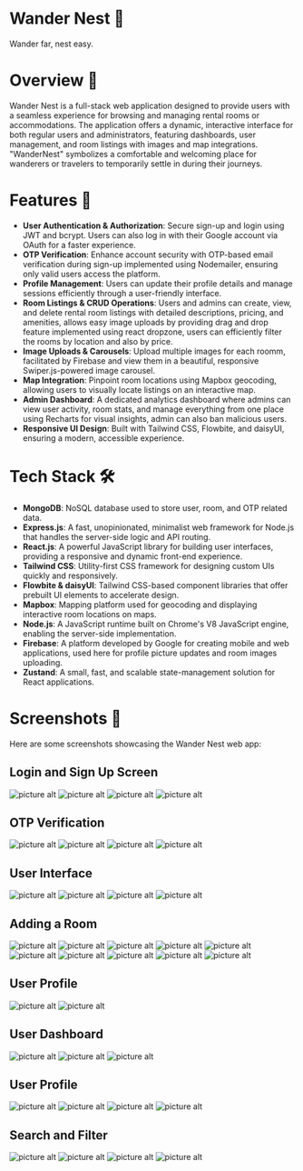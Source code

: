 # Wander Nest 🏡 #
Wander far, nest easy.

# Overview 🚀 #
Wander Nest is a full-stack web application designed to provide users with a seamless experience for browsing and managing rental rooms or accommodations. The application offers a dynamic, interactive interface for both regular users and administrators, featuring dashboards, user management, and room listings with images and map integrations. "WanderNest" symbolizes a comfortable and welcoming place for wanderers or travelers to temporarily settle in during their journeys.

# Features 🌟 #
* **User Authentication & Authorization**: Secure sign-up and login using JWT and bcrypt. Users can also log in with their Google account via OAuth for a faster experience.
* **OTP Verification**: Enhance account security with OTP-based email verification during sign-up implemented using Nodemailer, ensuring only valid users access the platform.
* **Profile Management**: Users can update their profile details and manage sessions efficiently through a user-friendly interface.
* **Room Listings & CRUD Operations**: Users and admins can create, view, and delete rental room listings with detailed descriptions, pricing, and amenities, allows easy image uploads by providing drag and drop feature implemented using react dropzone, users can efficiently filter the rooms by location and also by price.
* **Image Uploads & Carousels**: Upload multiple images for each roomm, facilitated by Firebase and view them in a beautiful, responsive Swiper.js-powered image carousel.
* **Map Integration**: Pinpoint room locations using Mapbox geocoding, allowing users to visually locate listings on an interactive map.
* **Admin Dashboard**: A dedicated analytics dashboard where admins can view user activity, room stats, and manage everything from one place using Recharts for visual insights, admin can also ban malicious users.
* **Responsive UI Design**: Built with Tailwind CSS, Flowbite, and daisyUI, ensuring a modern, accessible experience.
  
# Tech Stack 🛠 #
* **MongoDB**: NoSQL database used to store user, room, and OTP related data.
* **Express.js**: A fast, unopinionated, minimalist web framework for Node.js that handles the server-side logic and API routing.
* **React.js**: A powerful JavaScript library for building user interfaces, providing a responsive and dynamic front-end experience.
* **Tailwind CSS**: Utility-first CSS framework for designing custom UIs quickly and responsively.
* **Flowbite & daisyUI**: Tailwind CSS-based component libraries that offer prebuilt UI elements to accelerate design.
* **Mapbox**: Mapping platform used for geocoding and displaying interactive room locations on maps.
* **Node.js**: A JavaScript runtime built on Chrome's V8 JavaScript engine, enabling the server-side implementation.
* **Firebase**: A platform developed by Google for creating mobile and web applications, used here for profile picture updates and room images uploading.
* **Zustand**: A small, fast, and scalable state-management solution for React applications.

# Screenshots 📸 #
Here are some screenshots showcasing the Wander Nest web app:

## Login and Sign Up Screen ##
![picture alt](https://firebasestorage.googleapis.com/v0/b/wander-nest-3a4ef.appspot.com/o/UI%2FScreenshot%20(64).png?alt=media&token=8d2912ee-e9d2-416f-a69d-94cbb6c89c12)
![picture alt](https://firebasestorage.googleapis.com/v0/b/wander-nest-3a4ef.appspot.com/o/UI%2FScreenshot%20(66).png?alt=media&token=459dae94-2ea0-4003-9fb0-8c9413d7e8b8)
![picture alt](https://firebasestorage.googleapis.com/v0/b/wander-nest-3a4ef.appspot.com/o/UI%2FScreenshot%20(68).png?alt=media&token=e47c8a58-6d66-4a0c-8b95-bea401cfade2)
![picture alt](https://firebasestorage.googleapis.com/v0/b/wander-nest-3a4ef.appspot.com/o/UI%2FScreenshot%20(72).png?alt=media&token=812884fe-0e1b-4a9e-8807-381705313951)

## OTP Verification ##
![picture alt](https://firebasestorage.googleapis.com/v0/b/wander-nest-3a4ef.appspot.com/o/UI%2FScreenshot%20(69).png?alt=media&token=02eba28a-2a4a-4c7e-833c-5e149f4c5ee6)
![picture alt](https://firebasestorage.googleapis.com/v0/b/wander-nest-3a4ef.appspot.com/o/UI%2FWhatsApp%20Image%202025-06-16%20at%2015.00.04.jpeg?alt=media&token=eb43fbac-16fb-442c-9dfc-487a2f7d6155)
![picture alt](https://firebasestorage.googleapis.com/v0/b/wander-nest-3a4ef.appspot.com/o/UI%2FScreenshot%20(70).png?alt=media&token=0fdb3a25-dd2a-42d5-b863-3386966a98f7)
![picture alt](https://firebasestorage.googleapis.com/v0/b/wander-nest-3a4ef.appspot.com/o/UI%2FScreenshot%20(71).png?alt=media&token=23a639e4-6aef-4632-ad3b-3470626f481d)

## User Interface ##
![picture alt](https://firebasestorage.googleapis.com/v0/b/wander-nest-3a4ef.appspot.com/o/UI%2FScreenshot%20(62).png?alt=media&token=86d556c6-31cf-4f4c-a8ed-aac8505b7020)
![picture alt](https://firebasestorage.googleapis.com/v0/b/wander-nest-3a4ef.appspot.com/o/UI%2FScreenshot%20(63).png?alt=media&token=a294e696-e251-4d43-abba-1bfbab8962a0)
![picture alt](https://firebasestorage.googleapis.com/v0/b/wander-nest-3a4ef.appspot.com/o/UI%2FScreenshot%20(74).png?alt=media&token=2fa48977-a8d1-4e95-89a9-81660bed6c2c)
![picture alt](https://firebasestorage.googleapis.com/v0/b/wander-nest-3a4ef.appspot.com/o/UI%2FScreenshot%20(75).png?alt=media&token=df19a356-edde-4d1e-aec5-1cb20eb89fad)

## Adding a Room ##
![picture alt](https://firebasestorage.googleapis.com/v0/b/wander-nest-3a4ef.appspot.com/o/UI%2FScreenshot%20(77).png?alt=media&token=36caf61d-57df-4f37-82e1-725f1caf07da)
![picture alt](https://firebasestorage.googleapis.com/v0/b/wander-nest-3a4ef.appspot.com/o/UI%2FScreenshot%20(78).png?alt=media&token=c31d6886-16f1-4801-9876-b83eb85e2c9c)
![picture alt](https://firebasestorage.googleapis.com/v0/b/wander-nest-3a4ef.appspot.com/o/UI%2FScreenshot%20(79).png?alt=media&token=7fc0136e-370d-419b-8852-a2366f3adaee)
![picture alt](https://firebasestorage.googleapis.com/v0/b/wander-nest-3a4ef.appspot.com/o/UI%2FScreenshot%20(80).png?alt=media&token=9898559f-32e2-4c57-832a-14c7ce36cf9a)
![picture alt](https://firebasestorage.googleapis.com/v0/b/wander-nest-3a4ef.appspot.com/o/UI%2FScreenshot%20(201).png?alt=media&token=46760ce4-9947-4481-a547-1e07e84275f6)
![picture alt](https://firebasestorage.googleapis.com/v0/b/wander-nest-3a4ef.appspot.com/o/UI%2FScreenshot%20(202).png?alt=media&token=5928d408-0d8c-4499-bcc2-094e34539bd3)
![picture alt](https://firebasestorage.googleapis.com/v0/b/wander-nest-3a4ef.appspot.com/o/UI%2FScreenshot%20(203).png?alt=media&token=558d8c3d-30f8-4cbb-b725-ee4d14a06df5)
![picture alt](https://firebasestorage.googleapis.com/v0/b/wander-nest-3a4ef.appspot.com/o/UI%2FScreenshot%20(204).png?alt=media&token=6ba7fa95-0292-49cd-aeb8-9140d8a9e115)
![picture alt](https://firebasestorage.googleapis.com/v0/b/wander-nest-3a4ef.appspot.com/o/UI%2FScreenshot%20(205).png?alt=media&token=a790810d-bcb5-4b7d-aad6-d1fc0f0aa0e7)
![picture alt](https://firebasestorage.googleapis.com/v0/b/wander-nest-3a4ef.appspot.com/o/UI%2FScreenshot%20(277).png?alt=media&token=17bcb728-5f73-46c1-986e-a0bfb5a79281)

## User Profile ##
![picture alt](https://firebasestorage.googleapis.com/v0/b/wander-nest-3a4ef.appspot.com/o/UI%2FScreenshot%20(236).png?alt=media&token=9deb3fe1-01fe-4f68-832f-3395bda97d66)
![picture alt](https://firebasestorage.googleapis.com/v0/b/wander-nest-3a4ef.appspot.com/o/UI%2FScreenshot%20(240).png?alt=media&token=b4f62c7c-6f09-4a73-b079-58945c90abbd)

## User Dashboard ##
![picture alt](https://firebasestorage.googleapis.com/v0/b/wander-nest-3a4ef.appspot.com/o/UI%2FScreenshot%20(274).png?alt=media&token=abd8f7a5-0e13-4131-bfc8-173a35234034)
![picture alt](https://firebasestorage.googleapis.com/v0/b/wander-nest-3a4ef.appspot.com/o/UI%2FScreenshot%20(281).png?alt=media&token=95b7bd22-8ac1-4b1f-a266-684f7caf9801)
![picture alt](https://firebasestorage.googleapis.com/v0/b/wander-nest-3a4ef.appspot.com/o/UI%2FScreenshot%20(301).png?alt=media&token=7950eee8-c3a7-4c1d-9993-60582ac47d43)

## User Profile ##
![picture alt](https://firebasestorage.googleapis.com/v0/b/wander-nest-3a4ef.appspot.com/o/UI%2FScreenshot%20(310).png?alt=media&token=4b9290be-acbd-4cfd-af2b-4a84a1e1fa9d)
![picture alt](https://firebasestorage.googleapis.com/v0/b/wander-nest-3a4ef.appspot.com/o/UI%2FScreenshot%20(309).png?alt=media&token=5b694e9f-727c-4082-89cd-bfd05817dea8)
![picture alt](https://firebasestorage.googleapis.com/v0/b/wander-nest-3a4ef.appspot.com/o/UI%2FScreenshot%20(307).png?alt=media&token=5e960301-2f29-44d1-9660-2960cc34a3e1)
![picture alt](https://firebasestorage.googleapis.com/v0/b/wander-nest-3a4ef.appspot.com/o/UI%2FScreenshot%20(308).png?alt=media&token=322c1fc1-7631-4493-aa28-77b86ca3dc33)

## Search and Filter ##
![picture alt](https://firebasestorage.googleapis.com/v0/b/wander-nest-3a4ef.appspot.com/o/UI%2FScreenshot%20(312).png?alt=media&token=10f488ae-9b11-4906-a040-21e3cb8ce3f6)
![picture alt](https://firebasestorage.googleapis.com/v0/b/wander-nest-3a4ef.appspot.com/o/UI%2FScreenshot%20(313).png?alt=media&token=2d8e22d3-ba1f-4d32-9018-a9eb159a20da)
![picture alt](https://firebasestorage.googleapis.com/v0/b/wander-nest-3a4ef.appspot.com/o/UI%2FScreenshot%20(315).png?alt=media&token=ef7aa8b3-6596-40c4-9d40-3ed95157b815)
![picture alt](https://firebasestorage.googleapis.com/v0/b/wander-nest-3a4ef.appspot.com/o/UI%2FScreenshot%20(316).png?alt=media&token=a94e6dd9-479f-4668-b5f5-82494117e2c2)
